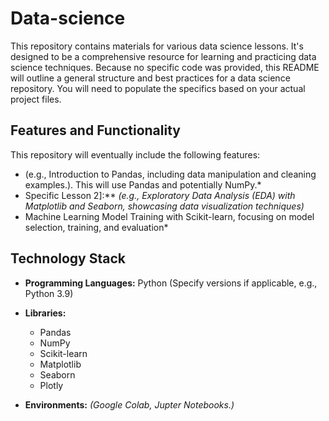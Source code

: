 # Data-science

This repository contains materials for various data science lessons. It's designed to be a comprehensive resource for learning and practicing data science techniques. Because no specific code was provided, this README will outline a general structure and best practices for a data science repository. You will need to populate the specifics based on your actual project files.

## Features and Functionality

This repository will eventually include the following features:

* (e.g., Introduction to Pandas, including data manipulation and cleaning examples.). This will use Pandas and potentially NumPy.*
* Specific Lesson 2]:** *(e.g., Exploratory Data Analysis (EDA) with Matplotlib and Seaborn, showcasing data visualization techniques)*
* Machine Learning Model Training with Scikit-learn, focusing on model selection, training, and evaluation*

## Technology Stack

* **Programming Languages:** Python (Specify versions if applicable, e.g., Python 3.9)
* **Libraries:**
    * Pandas
    * NumPy
    * Scikit-learn
    * Matplotlib
    * Seaborn
    * Plotly 
    
* **Environments:** *(Google Colab, Jupter Notebooks.)*






